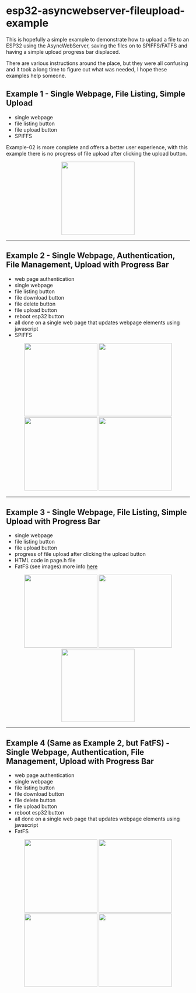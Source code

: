 # esp32-asyncwebserver-fileupload-example

This is hopefully a simple example to demonstrate how to upload a file to an ESP32 using the AsyncWebServer, saving the files on to SPIFFS/FATFS and having a simple upload progress bar displaced.

There are various instructions around the place, but they were all confusing and it took a long time to figure out what was needed, I hope these examples help someone.

## Example 1 - Single Webpage, File Listing, Simple Upload
- single webpage
- file listing button
- file upload button
- SPIFFS

Example-02 is more complete and offers a better user experience, with this example there is no progress of file upload after clicking the upload button.

<p align="center">
  <img src="https://raw.githubusercontent.com/smford/esp32-asyncwebserver-fileupload-example/master/example-01/images/example-01-image-01.png" width="200">
</p>

---

## Example 2 - Single Webpage, Authentication, File Management, Upload with Progress Bar
- web page authentication
- single webpage
- file listing button
- file download button
- file delete button
- file upload button
- reboot esp32 button
- all done on a single web page that updates webpage elements using javascript
- SPIFFS

<p align="center">
  <img src="https://raw.githubusercontent.com/smford/esp32-asyncwebserver-fileupload-example/master/example-02/images/example-02-image-01.png" width="200">
  <img src="https://raw.githubusercontent.com/smford/esp32-asyncwebserver-fileupload-example/master/example-02/images/example-02-image-02.png" width="200">
  <img src="https://raw.githubusercontent.com/smford/esp32-asyncwebserver-fileupload-example/master/example-02/images/example-02-image-03.png" width="200">
  <img src="https://raw.githubusercontent.com/smford/esp32-asyncwebserver-fileupload-example/master/example-02/images/example-02-image-04.png" width="200">
</p>

---

## Example 3 - Single Webpage, File Listing, Simple Upload with Progress Bar
- single webpage
- file listing button
- file upload button
- progress of file upload after clicking the upload button
- HTML code in page.h file
- FatFS (see images) more info [here](https://mischianti.org/esp32-integrated-ffat-fat-exfat-filesystem-6/)

<p align="center">
    <img src="https://raw.githubusercontent.com/rtek1000/esp32-asyncwebserver-fileupload-example/master/example-03/images/example-03-image-01.png" width="200">
    <img src="https://raw.githubusercontent.com/rtek1000/esp32-asyncwebserver-fileupload-example/master/example-03/images/example-03-image-02.png" width="200">
    <img src="https://raw.githubusercontent.com/rtek1000/esp32-asyncwebserver-fileupload-example/master/example-03/images/example-03-image-03.png" width="200">
</p>

---

## Example 4 (Same as Example 2, but FatFS) - Single Webpage, Authentication, File Management, Upload with Progress Bar
- web page authentication
- single webpage
- file listing button
- file download button
- file delete button
- file upload button
- reboot esp32 button
- all done on a single web page that updates webpage elements using javascript
- FatFS

<p align="center">
  <img src="https://raw.githubusercontent.com/smford/esp32-asyncwebserver-fileupload-example/master/example-02/images/example-02-image-01.png" width="200">
  <img src="https://raw.githubusercontent.com/smford/esp32-asyncwebserver-fileupload-example/master/example-02/images/example-02-image-02.png" width="200">
  <img src="https://raw.githubusercontent.com/smford/esp32-asyncwebserver-fileupload-example/master/example-02/images/example-02-image-03.png" width="200">
  <img src="https://raw.githubusercontent.com/smford/esp32-asyncwebserver-fileupload-example/master/example-02/images/example-02-image-04.png" width="200">
</p>
